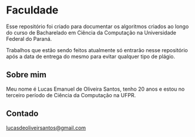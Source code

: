 # Faculdade
Esse repositório foi criado para documentar os algoritmos criados ao longo do curso de Bacharelado em Ciência da Computação na Universidade Federal do Paraná.

Trabalhos que estão sendo feitos atualmente só entrarão nesse repositório após a data de entrega do mesmo para evitar qualquer tipo de plágio.

## Sobre mim
Meu nome é Lucas Emanuel de Oliveira Santos, tenho 20 anos e estou no terceiro período de Ciência da Computação na UFPR.

## Contado
<lucasdeoliveirsantos@gmail.com>
